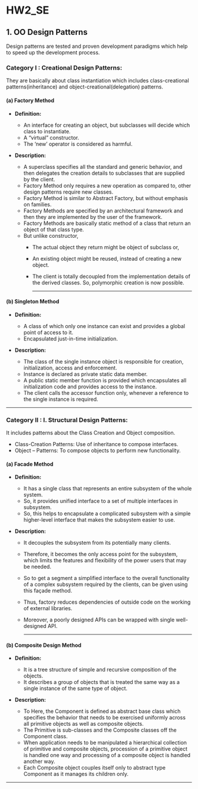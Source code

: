 # HW2_SE

## 1. OO Design Patterns  
Design patterns are tested and proven development paradigms which help to speed up the development process.  


### Category I : Creational Design Patterns:  
They are basically about class instantiation which includes class-creational patterns(inheritance) and object-creational(delegation) patterns.   

#### (a) Factory Method  

  * **Definition:**  
    * An interface for creating an object, but subclasses will decide which class to instantiate. 
    * A “virtual” constructor.  
    * The ‘new’ operator is considered as harmful.  
    
  * **Description:**  
    * A superclass specifies all the standard and generic behavior, and then delegates the creation details to subclasses that are supplied by the client.
    * Factory Method only requires a new operation as compared to, other design patterns require new classes.  
    * Factory Method is similar to Abstract Factory, but without emphasis on families.  
    * Factory Methods are specified by an architectural framework and then they are implemented by the user of the framework.  
    * Factory Methods are basically static method of a class that return an object of that class type.   
    * But unlike constructor,  
      * The actual object they return might be object of subclass or,  
      * An existing object might be reused, instead of creating a new object.  
      * The client is totally decoupled from the implementation details of the derived classes. So, polymorphic creation is now possible.  
      
        --------------------
      
#### (b) Singleton Method  

  * **Definition:**  
    * A class of which only one instance can exist and provides a global point of access to it.  
    * Encapsulated just-in-time initialization.
    
  * **Description:**  
    * The class of the single instance object is responsible for creation, initialization, access and enforcement.  
    * Instance is declared as private static data member.  
    * A public static member function is provided which encapsulates all initialization code and provides access to the instance.  
    * The client calls the accessor function only, whenever a reference to the single instance is required.  
-------------------


### Category II : I.	Structural Design Patterns:  
It includes patterns about the Class Creation and Object composition.  
 * Class-Creation Patterns: Use of inheritance to compose interfaces.  
 * Object – Patterns: To compose objects to perform new functionality.  

#### (a) Facade Method  

  * **Definition:**  
    * It has a single class that represents an entire subsystem of the whole system.  
    * So, it provides unified interface to a set of multiple interfaces in subsystem.   
    * So, this helps to encapsulate a complicated subsystem with a simple higher-level interface that makes the subsystem easier to use.   

    
  * **Description:**  
    * It decouples the subsystem from its potentially many clients.  
    * Therefore, it becomes the only access point for the subsystem, which limits the features and flexibility of the power users that may be needed.  
    * So to get a segment a simplified interface to the overall functionality of a complex subsystem required by the clients, can be given using this façade method.  
    * Thus, factory reduces dependencies of outside code on the working of external libraries.  
    * Moreover, a poorly designed APIs can be wrapped with single well-designed API.  

      
        --------------------
      
#### (b) Composite Design Method  

  * **Definition:**  
    * It is a tree structure of simple and recursive composition of the objects.  
    * It describes a group of objects that is treated the same way as a single instance of the same type of object.  

    
  * **Description:**  
    * To	Here, the Component is defined as abstract base class which specifies the behavior that needs to be exercised uniformly across all primitive objects as well as composite objects.  
    * The Primitive is sub-classes and the Composite classes off the Component class.  
    * When application needs to be manipulated a hierarchical collection of primitive and composite objects, procession of a primitive object is handled one way and processing of a composite object is handled another way.  
    * Each Composite object couples itself only to abstract type Component as it manages its children only.  

-------------------
    

 
